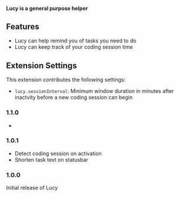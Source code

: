 #### Lucy is a general purpose helper

## Features

- Lucy can help remind you of tasks you need to do
- Lucy can keep track of your coding session time

## Extension Settings

This extension contributes the following settings:

- `lucy.sessionInterval`: Minimum window duration in minutes after inactvity before a new coding session can begin

### 1.1.0

-

### 1.0.1

- Detect coding session on activation
- Shorten task text on statusbar

### 1.0.0

Initial release of Lucy
